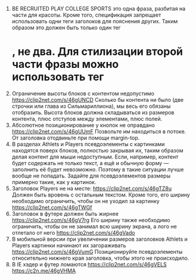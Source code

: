 1. BE RECRUITED PLAY COLLEGE SPORTS это одна фраза, разбитая на части для красоты. Кроме того, спецификация запрещает использовать одни теги заголоков для пояснения других. Таким образом это должен быть только один тег <h1>, не два. Для стилизации второй части фразы можно использовать тег <span>
2. Ограничение высоты блоков с контентом недопустимо https://clip2net.com/s/46gUNCD Сколько бы контента ни было (две строчки или глава из Сильмариллиона), мы весь его обязаны отобразить. Высота блоков должна складываться из размеров контента, плюс отступов между элементами, плюс полей.
3. Абсолютное позиционирование у кнопок не оправдано https://clip2net.com/s/46gUUmF Позвольте им находиться в потоке. От заголовка отодвиньте при помощи margin-top.
4. В разделах Athlets и Players псевдоэлементы с картинками находятся поверх блоков, полностью закрывая их, таким образом делая контент для мыши недоступным. Если, например, контент будет содержать не только текст, а ещё и обычную форму — заполнить её будет невозможно. Поэтому в такие ситуации лучше вообще не попадать. Задайте для псевдоэлементов размеры примерно такие, как у картинок.
5. Заголовок Players не на месте: https://clip2net.com/s/46gTZ8u Должен быть вровень с остальным текстом. Кроме того, его ширину необходимо ограничить, чтобы он не уходил за картинку https://clip2net.com/s/46gTWGf
6. Заголовок в футере должен быть жирнее https://clip2net.com/s/46gV7rg Его ширину также необходимо ограничить, чтобы он не занимал всю ширину экрана, а лого не отлетало от него https://clip2net.com/s/46gVado
7. В мобильной версии при увеличении размеров заголовков Athlets и Players картинки начинают их загораживать https://clip2net.com/s/46gVumG Позиционируйте псевдоэлементы относительно нижнего края заголовка, чтобы этого не происходило.
8. В IE хэдер и футер ломаются https://clip2net.com/s/46gVELS https://c2n.me/46gVHMA